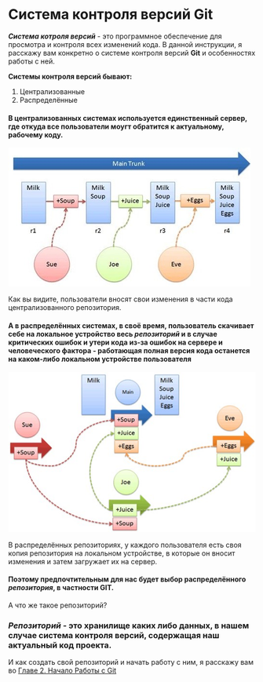 # Система контроля версий Git

***Система котроля версий*** - это программное обеспечение для просмотра и контроля всех изменений кода. В данной инструкции, я расскажу вам конкретно о системе контроля версий **Git** и особенностях работы с ней.

**Системы контроля версий бывают:**

1. Централизованные 
2. Распределённые 

#### В централизованных системах используется единственный сервер, где откуда все пользователи моугт обратится к актуальному, рабочему коду.
  ![Централизованный репозиторий](./photos/repos.jpg)

  Как вы видите, пользователи вносят свои изменения в части кода централизованного репозитория.

#### А в распределённых системах, в своё время, пользователь скачивает себе на локальное устройство весь *репозиторий* и в случае критических ошибок и утери кода из-за ошибок на сервере и человеческого фактора - работающая полная версия кода останется на каком-либо локальном устройстве пользователя

![Распределённые репозиторий](./photos/sharedrepos2.jpg)

В распределённых репозиториях, у каждого пользователя есть своя копия репозитория на локальном устройстве, в которые он вносит изменения и затем загружает их на сервер.

#### Поэтому предпочтительным для нас будет выбор распределённого *репозитория*, в частности **GIT**.

А что же такое репозиторий?

### ***Репозиторий*** - это хранилище каких либо данных, в нашем случае система контроля версий, содержащая наш актуальный код проекта.

И как создать свой репозиторий и начать работу с ним, я расскажу вам во [Главе 2. Начало Работы с Git](./gitinstall.md) 